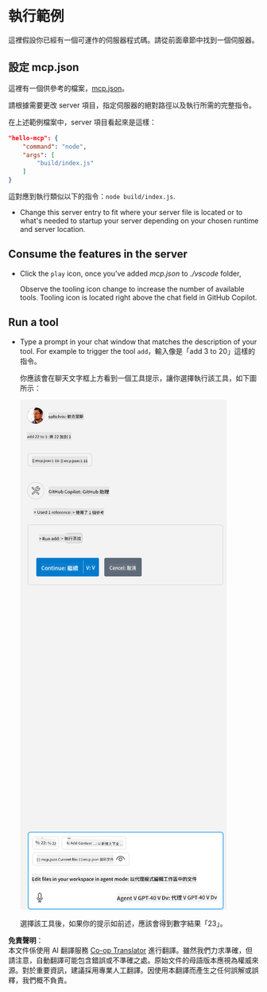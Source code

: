 <!--
CO_OP_TRANSLATOR_METADATA:
{
  "original_hash": "a91ca54debdfb015649e4786545694b3",
  "translation_date": "2025-06-17T15:20:36+00:00",
  "source_file": "03-GettingStarted/04-vscode/solution/README.md",
  "language_code": "mo"
}
-->
# 執行範例

這裡假設你已經有一個可運作的伺服器程式碼。請從前面章節中找到一個伺服器。

## 設定 mcp.json

這裡有一個供參考的檔案，[mcp.json](../../../../../03-GettingStarted/04-vscode/solution/mcp.json)。

請根據需要更改 server 項目，指定伺服器的絕對路徑以及執行所需的完整指令。

在上述範例檔案中，server 項目看起來是這樣：

```json
"hello-mcp": {
    "command": "node",
    "args": [
        "build/index.js"
    ]
}
```

這對應到執行類似以下的指令：`node build/index.js`.

- Change this server entry to fit where your server file is located or to what's needed to startup your server depending on your chosen runtime and server location.

## Consume the features in the server

- Click the `play` icon, once you've added *mcp.json* to *./vscode* folder,

    Observe the tooling icon change to increase the number of available tools. Tooling icon is located right above the chat field in GitHub Copilot.

## Run a tool

- Type a prompt in your chat window that matches the description of your tool. For example to trigger the tool `add`，輸入像是「add 3 to 20」這樣的指令。

    你應該會在聊天文字框上方看到一個工具提示，讓你選擇執行該工具，如下圖所示：

    ![VS Code indicating it wanting to run a tool](../../../../../translated_images/vscode-agent.d5a0e0b897331060518fe3f13907677ef52b879db98c64d68a38338608f3751e.mo.png)

    選擇該工具後，如果你的提示如前述，應該會得到數字結果「23」。

**免責聲明**：  
本文件係使用 AI 翻譯服務 [Co-op Translator](https://github.com/Azure/co-op-translator) 進行翻譯。雖然我們力求準確，但請注意，自動翻譯可能包含錯誤或不準確之處。原始文件的母語版本應視為權威來源。對於重要資訊，建議採用專業人工翻譯。因使用本翻譯而產生之任何誤解或誤釋，我們概不負責。